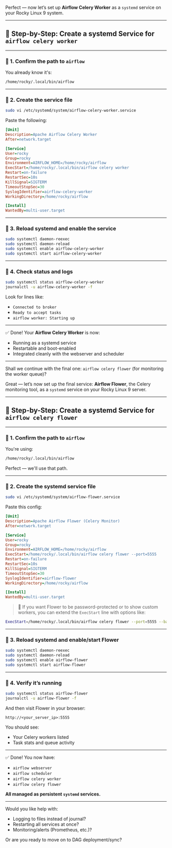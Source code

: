 Perfect — now let’s set up **Airflow Celery Worker** as a `systemd` service on your Rocky Linux 9 system.

---

## 🧾 Step-by-Step: Create a systemd Service for `airflow celery worker`

---

### 🔹 1. Confirm the path to `airflow`

You already know it's:

```bash
/home/rocky/.local/bin/airflow
```

---

### 🔹 2. Create the service file

```bash
sudo vi /etc/systemd/system/airflow-celery-worker.service
```

Paste the following:

```ini
[Unit]
Description=Apache Airflow Celery Worker
After=network.target

[Service]
User=rocky
Group=rocky
Environment=AIRFLOW_HOME=/home/rocky/airflow
ExecStart=/home/rocky/.local/bin/airflow celery worker
Restart=on-failure
RestartSec=10s
KillSignal=SIGTERM
TimeoutStopSec=30
SyslogIdentifier=airflow-celery-worker
WorkingDirectory=/home/rocky/airflow

[Install]
WantedBy=multi-user.target
```

---

### 🔹 3. Reload systemd and enable the service

```bash
sudo systemctl daemon-reexec
sudo systemctl daemon-reload
sudo systemctl enable airflow-celery-worker
sudo systemctl start airflow-celery-worker
```

---

### 🔹 4. Check status and logs

```bash
sudo systemctl status airflow-celery-worker
journalctl -u airflow-celery-worker -f
```

Look for lines like:

* `Connected to broker`
* `Ready to accept tasks`
* `airflow worker: Starting up`

---

✅ Done! Your **Airflow Celery Worker** is now:

* Running as a systemd service
* Restartable and boot-enabled
* Integrated cleanly with the webserver and scheduler

---

Shall we continue with the final one: `airflow celery flower` (for monitoring the worker queue)?



Great — let’s now set up the final service: **Airflow Flower**, the Celery monitoring tool, as a `systemd` service on your Rocky Linux 9 server.

---

## 🧾 Step-by-Step: Create a systemd Service for `airflow celery flower`

---

### 🔹 1. Confirm the path to `airflow`

You're using:

```bash
/home/rocky/.local/bin/airflow
```

Perfect — we'll use that path.

---

### 🔹 2. Create the systemd service file

```bash
sudo vi /etc/systemd/system/airflow-flower.service
```

Paste this config:

```ini
[Unit]
Description=Apache Airflow Flower (Celery Monitor)
After=network.target

[Service]
User=rocky
Group=rocky
Environment=AIRFLOW_HOME=/home/rocky/airflow
ExecStart=/home/rocky/.local/bin/airflow celery flower --port=5555
Restart=on-failure
RestartSec=10s
KillSignal=SIGTERM
TimeoutStopSec=30
SyslogIdentifier=airflow-flower
WorkingDirectory=/home/rocky/airflow

[Install]
WantedBy=multi-user.target
```

> 📝 If you want Flower to be password-protected or to show custom workers, you can extend the `ExecStart` line with options like:

```bash
ExecStart=/home/rocky/.local/bin/airflow celery flower --port=5555 --basic_auth=user:pass
```

---

### 🔹 3. Reload systemd and enable/start Flower

```bash
sudo systemctl daemon-reexec
sudo systemctl daemon-reload
sudo systemctl enable airflow-flower
sudo systemctl start airflow-flower
```

---

### 🔹 4. Verify it’s running

```bash
sudo systemctl status airflow-flower
journalctl -u airflow-flower -f
```

And then visit Flower in your browser:

```
http://<your_server_ip>:5555
```

You should see:

* Your Celery workers listed
* Task stats and queue activity

---

✅ Done! You now have:

* `airflow webserver`
* `airflow scheduler`
* `airflow celery worker`
* `airflow celery flower`

**All managed as persistent `systemd` services.**

---

Would you like help with:

* Logging to files instead of journal?
* Restarting all services at once?
* Monitoring/alerts (Prometheus, etc.)?

Or are you ready to move on to DAG deployment/sync?
